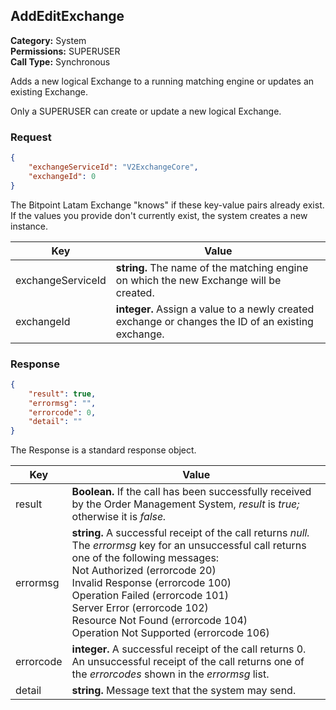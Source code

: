 ## AddEditExchange

**Category:** System<br />**Permissions:** SUPERUSER<br />**Call Type:** Synchronous

Adds a new logical Exchange to a running matching engine or updates an existing Exchange.

Only a SUPERUSER can create or update a new logical Exchange.

### Request

```json
{
    "exchangeServiceId": "V2ExchangeCore",
    "exchangeId": 0
}
```
The Bitpoint Latam  Exchange "knows" if these key-value pairs already exist. If the values you provide don't currently exist, the system creates a new instance.

| Key               | Value                                                        |
| ----------------- | ------------------------------------------------------------ |
| exchangeServiceId | **string.** The name of the matching engine on which the new Exchange will be created. |
| exchangeId        | **integer.** Assign a value to a newly created exchange or changes the ID of an existing exchange.     |



### Response

```json
{
    "result": true,
    "errormsg": "",
    "errorcode": 0,
    "detail": ""
}
```
The Response is a standard response object.

| Key       | Value                                                        |
| --------- | ------------------------------------------------------------ |
| result    | **Boolean.** If the call has been successfully received by the Order Management System, *result* is *true;* otherwise it is *false.* |
| errormsg  | **string.** A successful receipt of the call returns *null.* The *errormsg* key for an unsuccessful call returns one of the following messages:<br />Not Authorized (errorcode 20)<br />Invalid Response (errorcode 100)<br />Operation Failed (errorcode 101)<br />Server Error (errorcode 102)<br />Resource Not Found (errorcode 104)<br />Operation Not Supported (errorcode 106) |
| errorcode | **integer.** A successful receipt of the call returns 0. An unsuccessful receipt of the call returns one of the *errorcodes* shown in the *errormsg* list. |
| detail    | **string.** Message text that the system may send.           |


